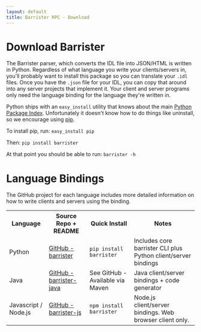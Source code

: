 ```yaml
---
layout: default
title: Barrister RPC - Download
---
```


# Download Barrister

The Barrister parser, which converts the IDL file into JSON/HTML is written in Python. 
Regardless of what language you write your clients/servers in, you'll probably want to install
this package so you can translate your `.idl` files.  Once you have the `.json` file for your
IDL, you can copy that around into any server projects that implement it.  Your client and 
server programs only need the language binding for the language they're written in.

Python ships with an `easy_install` utility that knows about the main 
[Python Package Index](http://pypi.python.org/pypi).  Unfortunately it doesn't know how to 
do things like uninstall, so we encourage using [pip](http://pypi.python.org/pypi/pip).  

To install pip, run:  `easy_install pip`

Then: `pip install barrister`

At that point you should be able to run: `barrister -h`

# Language Bindings

The GitHub project for each language includes more detailed information on how to write 
clients and servers using the binding.

<table class="table table-bordered table-striped">
  <tr>
    <th>Language</th>
    <th>Source Repo + README</th>
    <th>Quick Install</th>
    <th>Notes</th>
  </tr>
  <tr>
    <td>Python</td>
    <td><a href="https://github.com/coopernurse/barrister">GitHub - barrister</a></td>
    <td><code>pip install barrister</code></td>
    <td>Includes core barrister CLI plus Python client/server bindings</td>
  </tr>
  <tr>
    <td>Java</td>
    <td><a href="https://github.com/coopernurse/barrister-java">GitHub - barrister-java</a></td>
    <td>See GitHub - Available via Maven</td>
    <td>Java client/server bindings + code generator</td>
  </tr>
  <tr>
    <td>Javascript / Node.js</td>
    <td><a href="https://github.com/coopernurse/barrister-js">GitHub - barrister-js</a></td>
    <td><code>npm install barrister</code></td>
    <td>Node.js client/server bindings. Web browser client only.</td>
  </tr>
</table>

